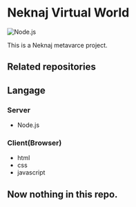 # Neknaj Virtual World  

![Node.js](https://img.shields.io/badge/-Node.js-224433.svg?logo=node.js&style=flat)  

This is a Neknaj metavarce project.

## Related repositories
## Langage  
### Server  
- Node.js
### Client(Browser)  
- html
- css
- javascript

## Now nothing in this repo.
